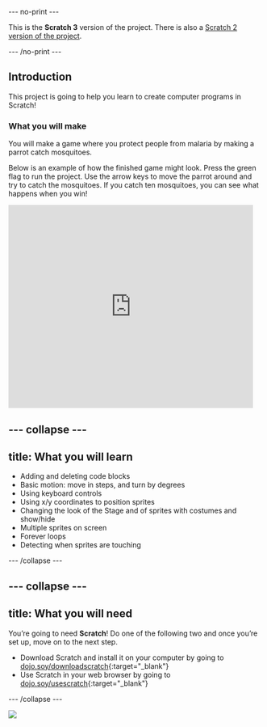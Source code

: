 --- no-print ---

This is the **Scratch 3** version of the project. There is also a [Scratch 2 version of the project](https://projects.raspberrypi.org/en/projects/cd-sebento-scratch-1-scratch2).

--- /no-print ---

## Introduction

This project is going to help you learn to create computer programs in Scratch!

### What you will make

You will make a game where you protect people from malaria by making a parrot catch mosquitoes.

Below is an example of how the finished game might look. Press the green flag to run the project. Use the arrow keys to move the parrot around and try to catch the mosquitoes. If you catch ten mosquitoes, you can see what happens when you win!

<div class="scratch-preview">
  <iframe allowtransparency="true" width="485" height="402" src="https://scratch.mit.edu/projects/embed/215534725/?autostart=false" frameborder="0"></iframe>
</div>

--- collapse ---
---
title: What you will learn
---

* Adding and deleting code blocks
* Basic motion:  move in steps, and turn by degrees
* Using keyboard controls
* Using x/y coordinates to position sprites
* Changing the look of the Stage and of sprites with costumes and show/hide
* Multiple sprites on screen
* Forever loops
* Detecting when sprites are touching

--- /collapse ---

--- collapse ---
---
title: What you will need
---

You’re going to need **Scratch**! Do one of the following two and once you’re set up, move on to the next step.

+ Download Scratch and install it on your computer by going to [dojo.soy/downloadscratch](http://dojo.soy/downloadscratch){:target="_blank"}
+ Use Scratch in your web browser by going to [dojo.soy/usescratch](http://dojo.soy/usescratch){:target="_blank"}

--- /collapse ---

![](https://code.org/api/hour/begin_rpi_mosquito.png)